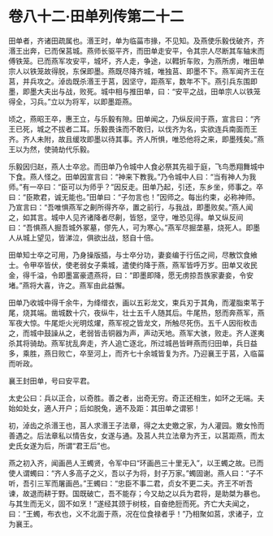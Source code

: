 # 卷八十二·田单列传第二十二

田单者，齐诸田疏属也。湣王时，单为临菑市掾，不见知。及燕使乐毅伐破齐，齐湣王出奔，已而保莒城。燕师长驱平齐，而田单走安平，令其宗人尽断其车轴末而傅铁笼。已而燕军攻安平，城坏，齐人走，争途，以轊折车败，为燕所虏，唯田单宗人以铁笼故得脱，东保即墨。燕既尽降齐城，唯独莒、即墨不下。燕军闻齐王在莒，并兵攻之。淖齿既杀湣王于莒，因坚守，距燕军，数年不下。燕引兵东围即墨，即墨大夫出与战，败死。城中相与推田单，曰：“安平之战，田单宗人以铁笼得全，习兵。”立以为将军，以即墨距燕。

顷之，燕昭王卒，惠王立，与乐毅有隙。田单闻之，乃纵反间于燕，宣言曰：“齐王已死，城之不拔者二耳。乐毅畏诛而不敢归，以伐齐为名，实欲连兵南面而王齐。齐人未附，故且缓攻即墨以待其事。齐人所惧，唯恐他将之来，即墨残矣。”燕王以为然，使骑劫代乐毅。

乐毅因归赵，燕人士卒忿。而田单乃令城中人食必祭其先祖于庭，飞鸟悉翔舞城中下食。燕人怪之。田单因宣言曰：“神来下教我。”乃令城中人曰：“当有神人为我师。”有一卒曰：“臣可以为师乎？”因反走。田单乃起，引还，东乡坐，师事之。卒曰：“臣欺君，诚无能也。”田单曰：“子勿言也！”因师之。每出约束，必称神师。乃宣言曰：“吾唯惧燕军之劓所得齐卒，置之前行，与我战，即墨败矣。”燕人闻之，如其言。城中人见齐诸降者尽劓，皆怒，坚守，唯恐见得。单又纵反间曰：“吾惧燕人掘吾城外冢墓，僇先人，可为寒心。”燕军尽掘垄墓，烧死人。即墨人从城上望见，皆涕泣，俱欲出战，怒自十倍。

田单知士卒之可用，乃身操版插，与士卒分功，妻妾编于行伍之间，尽散饮食飨士。令甲卒皆伏，使老弱女子乘城，遣使约降于燕，燕军皆呼万岁。田单又收民金，得千溢，令即墨富豪遗燕将，曰：“即墨即降，愿无虏掠吾族家妻妾，令安堵。”燕将大喜，许之。燕军由此益懈。

田单乃收城中得千余牛，为绛缯衣，画以五彩龙文，束兵刃于其角，而灌脂束苇于尾，烧其端。凿城数十穴，夜纵牛，壮士五千人随其后。牛尾热，怒而奔燕军，燕军夜大惊。牛尾炬火光明炫燿，燕军视之皆龙文，所触尽死伤。五千人因衔枚击之，而城中鼓譟从之，老弱皆击铜器为声，声动天地。燕军大骇，败走。齐人遂夷杀其将骑劫。燕军扰乱奔走，齐人追亡逐北，所过城邑皆畔燕而归田单，兵日益多，乘胜，燕日败亡，卒至河上，而齐七十余城皆复为齐。乃迎襄王于莒，入临菑而听政。

襄王封田单，号曰安平君。

太史公曰：兵以正合，以奇胜。善之者，出奇无穷。奇正还相生，如环之无端。夫始如处女，適人开户；后如脱兔，適不及距：其田单之谓邪！

初，淖齿之杀湣王也，莒人求湣王子法章，得之太史嬓之家，为人灌园。嬓女怜而善遇之。后法章私以情告女，女遂与通。及莒人共立法章为齐王，以莒距燕，而太史氏女遂为后，所谓“君王后”也。

燕之初入齐，闻画邑人王蠋贤，令军中曰“环画邑三十里无入”，以王蠋之故。已而使人谓蠋曰：“齐人多高子之义，吾以子为将，封子万家。”蠋固谢。燕人曰：“子不听，吾引三军而屠画邑。”王蠋曰：“忠臣不事二君，贞女不更二夫。齐王不听吾谏，故退而耕于野。国既破亡，吾不能存；今又劫之以兵为君将，是助桀为暴也。与其生而无义，固不如烹！”遂经其颈于树枝，自奋绝脰而死。齐亡大夫闻之，曰：“王蠋，布衣也，义不北面于燕，况在位食禄者乎！”乃相聚如莒，求诸子，立为襄王。
